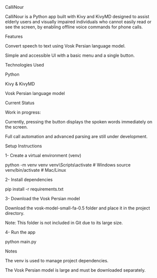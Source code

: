 CalliNour


CalliNour is a Python app built with Kivy and KivyMD designed to assist elderly users and visually 
impaired individuals who cannot easily read or see the screen, by enabling offline voice commands for phone calls.


Features

Convert speech to text using Vosk Persian language model.

Simple and accessible UI with a basic menu and a single button.


Technologies Used

Python

Kivy & KivyMD

Vosk Persian language model


Current Status

Work in progress:

Currently, pressing the button displays the spoken words immediately on the screen. 

Full call automation and advanced parsing are still under development.


Setup Instructions

1- Create a virtual environment (venv)

python -m venv venv
venv\Scripts\activate      # Windows
source venv/bin/activate   # Mac/Linux


2- Install dependencies

pip install -r requirements.txt


3- Download the Vosk Persian model

Download the vosk-model-small-fa-0.5 folder and place it in the project directory.

Note: This folder is not included in Git due to its large size.


4- Run the app

python main.py


Notes

The venv is used to manage project dependencies.

The Vosk Persian model is large and must be downloaded separately.
